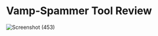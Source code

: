 # Vamp-Spammer Tool Review
![Screenshot (453)](https://user-images.githubusercontent.com/98104219/150378348-cfab66b5-cf34-4c79-a005-6593013b0fbb.png)

